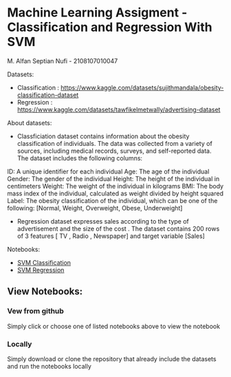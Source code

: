 # Machine Learning Assigment - Classification and Regression With SVM

M. Alfan Septian Nufi - 2108107010047

Datasets: 
-   Classification : https://www.kaggle.com/datasets/sujithmandala/obesity-classification-dataset
-   Regression : https://www.kaggle.com/datasets/tawfikelmetwally/advertising-dataset

About datasets:
-   Classficiation dataset contains information about the obesity classification of individuals. The data was collected from a variety of sources, including medical records, surveys, and self-reported data. The dataset includes the following columns:

ID: A unique identifier for each individual
Age: The age of the individual
Gender: The gender of the individual
Height: The height of the individual in centimeters
Weight: The weight of the individual in kilograms
BMI: The body mass index of the individual, calculated as weight divided by height squared
Label: The obesity classification of the individual, which can be one of the following: [Normal, Weight, Overweight, Obese, Underweight]

-   Regression dataset expresses sales according to the type of advertisement and the size of the cost .
The dataset contains 200 rows of 3 features [ TV , Radio , Newspaper] and target variable [Sales]

Notebooks: 
- [SVM Classification](SVM_Classification.ipynb) 
- [SVM Regression](SVM_Regression.ipynb)

## View Notebooks:
### Vew from github
Simply click or choose one of listed notebooks above to view the notebook
### Locally
Simply download or clone the repository that already include the datasets and run the notebooks locally